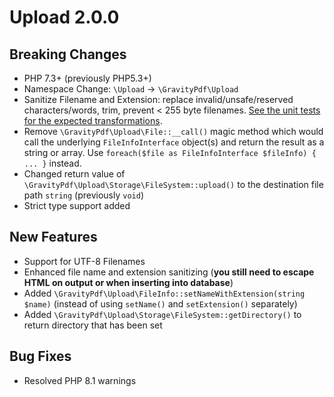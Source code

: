 # Upload 2.0.0

## Breaking Changes
* PHP 7.3+ (previously PHP5.3+)
* Namespace Change: `\Upload` -> `\GravityPdf\Upload`
* Sanitize Filename and Extension: replace invalid/unsafe/reserved characters/words, trim, prevent < 255 byte filenames. [See the unit tests for the expected transformations](https://github.com/GravityPDF/Upload/blob/main/tests/Upload/FileInfoTest.php#L107-L152).
* Remove `\GravityPdf\Upload\File::__call()` magic method which would call the underlying `FileInfoInterface` object(s) and return the result as a string or array. Use `foreach($file as FileInfoInterface $fileInfo) { ... }` instead.
* Changed return value of `\GravityPdf\Upload\Storage\FileSystem::upload()` to the destination file path `string` (previously `void`)
* Strict type support added

## New Features
* Support for UTF-8 Filenames
* Enhanced file name and extension sanitizing (**you still need to escape HTML on output or when inserting into database**)
* Added `\GravityPdf\Upload\FileInfo::setNameWithExtension(string $name)` (instead of using `setName()` and `setExtension()` separately)
* Added `\GravityPdf\Upload\Storage\FileSystem::getDirectory()` to return directory that has been set

## Bug Fixes
* Resolved PHP 8.1 warnings